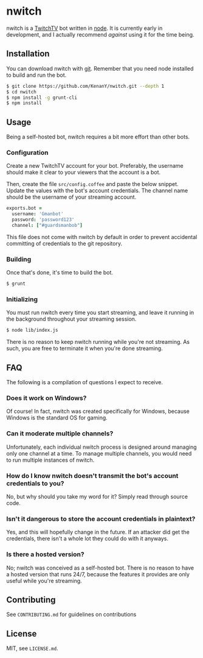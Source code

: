 # nwitch

nwitch is a [TwitchTV](http://www.twitch.tv/) bot written in
[node](http://nodejs.org/). It is currently early in development, and I actually
recommend _against_ using it for the time being.

## Installation

You can download nwitch with [git](http://git-scm.com/). Remember that you need
node installed to build and run the bot.

``` bash
$ git clone https://github.com/KenanY/nwitch.git --depth 1
$ cd nwitch
$ npm install -g grunt-cli
$ npm install
```

## Usage

Being a self-hosted bot, nwitch requires a bit more effort than other bots.

### Configuration

Create a new TwitchTV account for your bot. Preferably, the username should make
it clear to your viewers that the account is a bot.

Then, create the file `src/config.coffee` and paste the below snippet. Update
the values with the bot's account credentials. The channel name should be the
username of your streaming account.

``` coffeescript
exports.bot =
  username: 'Gmanbot'
  password: 'password123'
  channel: ["#guardsmanbob"]
```

This file does not come with nwitch by default in order to prevent accidental
committing of credentials to the git repository.

### Building

Once that's done, it's time to build the bot.

``` bash
$ grunt
```

### Initializing

You must run nwitch every time you start streaming, and leave it running in the
background throughout your streaming session.

``` bash
$ node lib/index.js
```

There is no reason to keep nwitch running while you're not streaming. As such,
you are free to terminate it when you're done streaming.

## FAQ

The following is a compilation of questions I expect to receive.

### Does it work on Windows?

Of course! In fact, nwitch was created specifically for Windows, because Windows
is the standard OS for gaming.

### Can it moderate multiple channels?

Unfortunately, each individual nwitch process is designed around managing only
one channel at a time. To manage multiple channels, you would need to run
multiple instances of nwitch.

### How do I know nwitch doesn't transmit the bot's account credentials to you?

No, but why should you take my word for it? Simply read through source code.

### Isn't it dangerous to store the account credentials in plaintext?

Yes, and this will hopefully change in the future. If an attacker did get the
credentials, there isn't a whole lot they could do with it anyways.

### Is there a hosted version?

No; nwitch was conceived as a self-hosted bot. There is no reason to have a
hosted version that runs 24/7, because the features it provides are only useful
while you're streaming.

## Contributing

See `CONTRIBUTING.md` for guidelines on contributions

## License

MIT, see `LICENSE.md`.